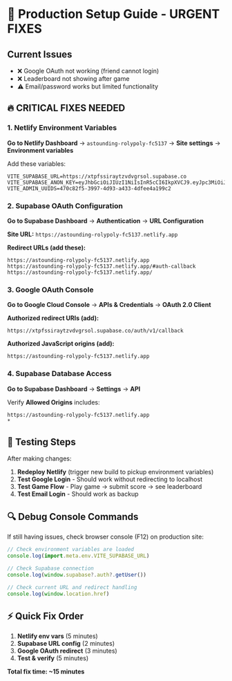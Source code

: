 # 🚀 Production Setup Guide - URGENT FIXES

## Current Issues
- ❌ Google OAuth not working (friend cannot login)
- ❌ Leaderboard not showing after game
- ⚠️ Email/password works but limited functionality

## 🔥 CRITICAL FIXES NEEDED

### 1. Netlify Environment Variables
**Go to Netlify Dashboard** → `astounding-rolypoly-fc5137` → **Site settings** → **Environment variables**

Add these variables:
```
VITE_SUPABASE_URL=https://xtpfssiraytzvdvgrsol.supabase.co
VITE_SUPABASE_ANON_KEY=eyJhbGciOiJIUzI1NiIsInR5cCI6IkpXVCJ9.eyJpc3MiOiJzdXBhYmFzZSIsInJlZiI6Inh0cGZzc2lyYXl0enZkdmdyc29sIiwicm9sZSI6ImFub24iLCJpYXQiOjE3NTYyNjM1NzcsImV4cCI6MjA3MTgzOTU3N30.sr3C3c9vEC2yuM4k503_EcXjKp7kfX5TZx9uBM53UOw
VITE_ADMIN_UUIDS=470c82f5-3997-4d93-a433-4dfee4a199c2
```

### 2. Supabase OAuth Configuration
**Go to Supabase Dashboard** → **Authentication** → **URL Configuration**

**Site URL:** `https://astounding-rolypoly-fc5137.netlify.app`

**Redirect URLs (add these):**
```
https://astounding-rolypoly-fc5137.netlify.app
https://astounding-rolypoly-fc5137.netlify.app/#auth-callback
https://astounding-rolypoly-fc5137.netlify.app/
```

### 3. Google OAuth Console
**Go to Google Cloud Console** → **APIs & Credentials** → **OAuth 2.0 Client**

**Authorized redirect URIs (add):**
```
https://xtpfssiraytzvdvgrsol.supabase.co/auth/v1/callback
```

**Authorized JavaScript origins (add):**
```
https://astounding-rolypoly-fc5137.netlify.app
```

### 4. Supabase Database Access
**Go to Supabase Dashboard** → **Settings** → **API**

Verify **Allowed Origins** includes:
```
https://astounding-rolypoly-fc5137.netlify.app
*
```

## 🧪 Testing Steps

After making changes:

1. **Redeploy Netlify** (trigger new build to pickup environment variables)
2. **Test Google Login** - Should work without redirecting to localhost
3. **Test Game Flow** - Play game → submit score → see leaderboard
4. **Test Email Login** - Should work as backup

## 🔍 Debug Console Commands

If still having issues, check browser console (F12) on production site:

```javascript
// Check environment variables are loaded
console.log(import.meta.env.VITE_SUPABASE_URL)

// Check Supabase connection
console.log(window.supabase?.auth?.getUser())

// Check current URL and redirect handling  
console.log(window.location.href)
```

## ⚡ Quick Fix Order

1. **Netlify env vars** (5 minutes)
2. **Supabase URL config** (2 minutes) 
3. **Google OAuth redirect** (3 minutes)
4. **Test & verify** (5 minutes)

**Total fix time: ~15 minutes**